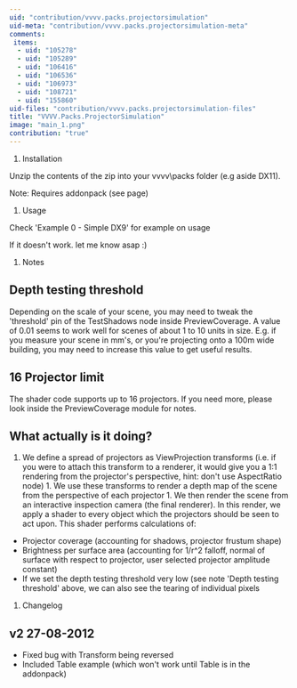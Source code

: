 ```yaml
---
uid: "contribution/vvvv.packs.projectorsimulation"
uid-meta: "contribution/vvvv.packs.projectorsimulation-meta"
comments: 
 items: 
  - uid: "105278"
  - uid: "105289"
  - uid: "106416"
  - uid: "106536"
  - uid: "106973"
  - uid: "108721"
  - uid: "155860"
uid-files: "contribution/vvvv.packs.projectorsimulation-files"
title: "VVVV.Packs.ProjectorSimulation"
image: "main_1.png"
contribution: "true"
---
```


1.  Installation
Unzip the contents of the zip into your vvvv\packs folder (e.g aside DX11).

<div class="box">
Note:
Requires addonpack (see </downloads> page)
</div>

1.  Usage
Check 'Example 0 - Simple DX9' for example on usage

If it doesn't work. let me know asap :)

1.  Notes
##  Depth testing threshold
Depending on the scale of your scene, you may need to tweak the 'threshold' pin of the TestShadows node inside PreviewCoverage. A value of 0.01 seems to work well for scenes of about 1 to 10 units in size. E.g. if you measure your scene in mm's, or you're projecting onto a 100m wide building, you may need to increase this value to get useful results.

##  16 Projector limit
The shader code supports up to 16 projectors. If you need more, please look inside the PreviewCoverage module for notes.

##  What actually is it doing?
1. We define a spread of projectors as ViewProjection transforms (i.e. if you were to attach this transform to a renderer, it would give you a 1:1 rendering from the projector's perspective, hint: don't use AspectRatio node)
1. We use these transforms to render a depth map of the scene from the perspective of each projector
1. We then render the scene from an interactive inspection camera (the final renderer). In this render, we apply a shader to every object which the projectors should be seen to act upon. This shader performs calculations of:
* Projector coverage (accounting for shadows, projector frustum shape)
* Brightness per surface area (accounting for 1/r^2 falloff, normal of surface with respect to projector, user selected projector amplitude constant)
* If we set the depth testing threshold very low (see note 'Depth testing threshold' above, we can also see the tearing of individual pixels

1.  Changelog
##  v2 27-08-2012
* Fixed bug with Transform being reversed
* Included Table example (which won't work until Table is in the addonpack)